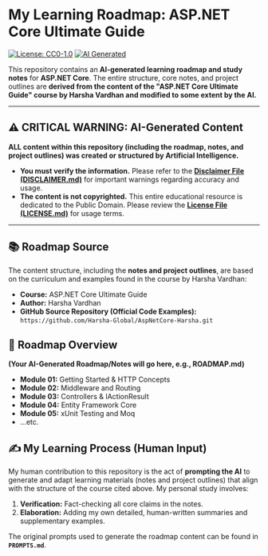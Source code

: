 # My Learning Roadmap: ASP.NET Core Ultimate Guide

[![License: CC0-1.0](https://img.shields.io/badge/License-CC0%201.0-lightgrey.svg)](LICENSE.md) 
[![AI Generated](https://img-shields.io/badge/Content%20Source-AI%20Generated-red.svg)](DISCLAIMER.md)

This repository contains an **AI-generated learning roadmap and study notes** for **ASP.NET Core**. The entire structure, core notes, and project outlines are **derived from the content of the "ASP.NET Core Ultimate Guide" course by Harsha Vardhan and modified to some extent by the AI.**

---

## ⚠️ CRITICAL WARNING: AI-Generated Content

**ALL content within this repository (including the roadmap, notes, and project outlines) was created or structured by Artificial Intelligence.**

* **You must verify the information.** Please refer to the **[Disclaimer File (DISCLAIMER.md)](DISCLAIMER.md)** for important warnings regarding accuracy and usage.
* **The content is not copyrighted.** This entire educational resource is dedicated to the Public Domain. Please review the **[License File (LICENSE.md)](LICENSE.md)** for usage terms.

---

## 📚 Roadmap Source

The content structure, including the **notes and project outlines**, are based on the curriculum and examples found in the course by Harsha Vardhan:

* **Course:** ASP.NET Core Ultimate Guide
* **Author:** Harsha Vardhan
* **GitHub Source Repository (Official Code Examples):** `https://github.com/Harsha-Global/AspNetCore-Harsha.git`

## 🚀 Roadmap Overview

**(Your AI-Generated Roadmap/Notes will go here, e.g., ROADMAP.md)**

* **Module 01:** Getting Started & HTTP Concepts
* **Module 02:** Middleware and Routing
* **Module 03:** Controllers & IActionResult
* **Module 04:** Entity Framework Core
* **Module 05:** xUnit Testing and Moq
* ...etc.

## ✍️ My Learning Process (Human Input)

My human contribution to this repository is the act of **prompting the AI** to generate and adapt learning materials (notes and project outlines) that align with the structure of the course cited above. My personal study involves:
1.  **Verification:** Fact-checking all core claims in the notes.
2.  **Elaboration:** Adding my own detailed, human-written summaries and supplementary examples.

The original prompts used to generate the roadmap content can be found in **`PROMPTS.md`**.
